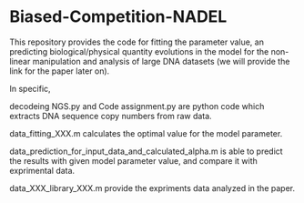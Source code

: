 # Biased-Competition-NADEL

This repository provides the code for fitting the parameter value, an predicting biological/physical quantity evolutions in the model for the non-linear manipulation and analysis of large DNA datasets (we will provide the link for the paper later on). 

In specific, 

decodeing NGS.py and Code assignment.py are python code which extracts DNA sequence copy numbers from raw data.

data_fitting_XXX.m calculates the optimal value for the model parameter. 

data_prediction_for_input_data_and_calculated_alpha.m is able to predict the results with given model parameter value, and compare it with exprimental data. 

data_XXX_library_XXX.m provide the expriments data analyzed in the paper.


